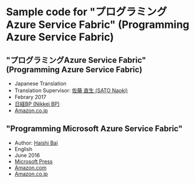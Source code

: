 # Sample code for "プログラミングAzure Service Fabric" (Programming Azure Service Fabric)

## "プログラミングAzure Service Fabric" (Programming Azure Service Fabric)

* Japanese Translation
* Translation Supervisor: [佐藤 直生 (SATO Naoki)](https://twitter.com/satonaoki) 
* Febrary 2017
* [日経BP (Nikkei BP)](http://www.nikkeibp.co.jp/atclpubmkt/book/17/P98850/)
* [Amazon.co.jp](http://amzn.to/2qMHu3Y)

## "Programming Microsoft Azure Service Fabric"

* Author: [Haishi Bai](https://twitter.com/haishibai2010)
* English
* June 2016
* [Microsoft Press](https://www.microsoftpressstore.com/store/programming-microsoft-azure-service-fabric-9781509301881)
* [Amazon.com](https://www.amazon.com/dp/1509301887/)
* [Amazon.co.jp](http://amzn.to/2rmjotU)
